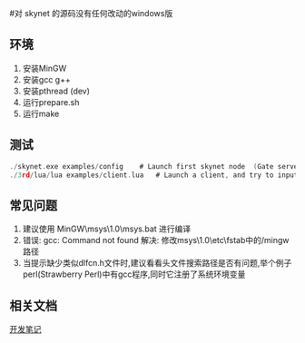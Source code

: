 #对 skynet 的源码没有任何改动的windows版

## 环境
1. 安装MinGW
1. 安装gcc g++
1. 安装pthread (dev)
1. 运行prepare.sh
1. 运行make

## 测试

```C
./skynet.exe examples/config    # Launch first skynet node  (Gate server) and a skynet-master (see config for standalone option)
./3rd/lua/lua examples/client.lua   # Launch a client, and try to input hello.
```

## 常见问题
1. 建议使用 MinGW\msys\1.0\msys.bat 进行编译
1. 错误: gcc: Command not found  解决: 修改msys\1.0\etc\fstab中的/mingw路径
1. 当提示缺少类似dlfcn.h文件时,建议看看头文件搜索路径是否有问题,举个例子perl(Strawberry Perl)中有gcc程序,同时它注册了系统环境变量

## 相关文档
[开发笔记](http://www.dpull.com/blog/skynet_mingw/) 


